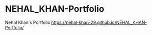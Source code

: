 # NEHAL_KHAN-Portfolio
Nehal Khan's Portfolio
https://nehal-khan-29.github.io/NEHAL_KHAN-Portfolio/
